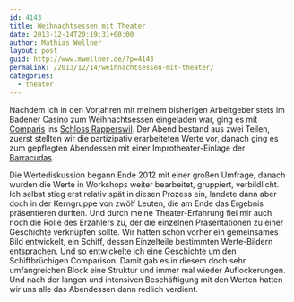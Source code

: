 ```yaml
---
id: 4143
title: Weihnachtsessen mit Theater
date: 2013-12-14T20:19:31+00:00
author: Mathias Wellner
layout: post
guid: http://www.mwellner.de/?p=4143
permalink: /2013/12/14/weihnachtsessen-mit-theater/
categories:
  - theater
---
```

Nachdem ich in den Vorjahren mit meinem bisherigen Arbeitgeber stets im Badener Casino zum Weihnachtsessen eingeladen war, ging es mit [Comparis](http://www.comparis.ch) ins [Schloss Rapperswil](http://www.schlossrapperswil.com/). Der Abend bestand aus zwei Teilen, zuerst stellten wir die partizipativ erarbeiteten Werte vor, danach ging es zum gepflegten Abendessen mit einer Improtheater-Einlage der [Barracudas](http://www.die-barracudas.ch/). 

Die Wertediskussion begann Ende 2012 mit einer großen Umfrage, danach wurden die Werte in Workshops weiter bearbeitet, gruppiert, verbildlicht. Ich selbst stieg erst relativ spät in diesen Prozess ein, landete dann aber doch in der Kerngruppe von zwölf Leuten, die am Ende das Ergebnis präsentieren durften. Und durch meine Theater-Erfahrung fiel mir auch noch die Rolle des Erzählers zu, der die einzelnen Präsentationen zu einer Geschichte verknüpfen sollte. Wir hatten schon vorher ein gemeinsames Bild entwickelt, ein Schiff, dessen Einzelteile bestimmten Werte-Bildern entsprachen. Und so entwickelte ich eine Geschichte um den Schiffbrüchigen Comparison. Damit gab es in diesem doch sehr umfangreichen Block eine Struktur und immer mal wieder Auflockerungen. Und nach der langen und intensiven Beschäftigung mit den Werten hatten wir uns alle das Abendessen dann redlich verdient.
